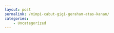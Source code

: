 ```yaml
---
layout: post
permalink: /mimpi-cabut-gigi-geraham-atas-kanan/
categories:
    - Uncategorized
---
```


